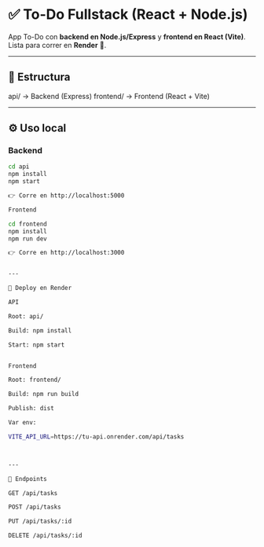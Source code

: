 # ✅ To-Do Fullstack (React + Node.js)

App To-Do con **backend en Node.js/Express** y **frontend en React (Vite)**.  
Lista para correr en **Render** 🚀.

---

## 📂 Estructura

api/        → Backend (Express) frontend/   → Frontend (React + Vite)

---

## ⚙️ Uso local

### Backend
```bash
cd api
npm install
npm start

👉 Corre en http://localhost:5000

Frontend

cd frontend
npm install
npm run dev

👉 Corre en http://localhost:3000


---

🚀 Deploy en Render

API

Root: api/

Build: npm install

Start: npm start


Frontend

Root: frontend/

Build: npm run build

Publish: dist

Var env:

VITE_API_URL=https://tu-api.onrender.com/api/tasks



---

📌 Endpoints

GET /api/tasks

POST /api/tasks

PUT /api/tasks/:id

DELETE /api/tasks/:id
